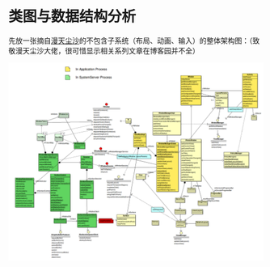 # 类图与数据结构分析

先放一张摘自[漫天尘沙](http://www.cnblogs.com/samchen2009/p/3364327.html)的不包含子系统（布局、动画、输入）的整体架构图：（致敬漫天尘沙大佬，很可惜显示相关系列文章在博客园并不全）


![大致架构](WindowManagerService架构概述.png)



